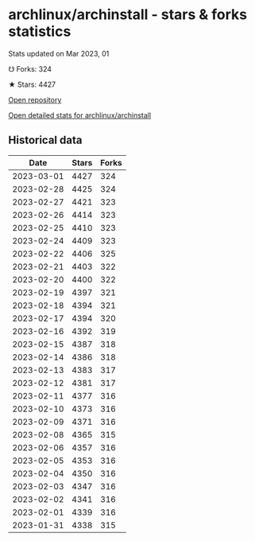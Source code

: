 # archlinux/archinstall - stars & forks statistics

Stats updated on Mar 2023, 01

☋ Forks: 324

★ Stars: 4427

[Open repository](https://github.com/archlinux/archinstall)

[Open detailed stats for archlinux/archinstall](https://reviewgithub.com/rep/archlinux/archinstall)

## Historical data
| Date | Stars | Forks |
|------|-------|-------|
| 2023-03-01 | 4427 | 324 | 
| 2023-02-28 | 4425 | 324 | 
| 2023-02-27 | 4421 | 323 | 
| 2023-02-26 | 4414 | 323 | 
| 2023-02-25 | 4410 | 323 | 
| 2023-02-24 | 4409 | 323 | 
| 2023-02-22 | 4406 | 325 | 
| 2023-02-21 | 4403 | 322 | 
| 2023-02-20 | 4400 | 322 | 
| 2023-02-19 | 4397 | 321 | 
| 2023-02-18 | 4394 | 321 | 
| 2023-02-17 | 4394 | 320 | 
| 2023-02-16 | 4392 | 319 | 
| 2023-02-15 | 4387 | 318 | 
| 2023-02-14 | 4386 | 318 | 
| 2023-02-13 | 4383 | 317 | 
| 2023-02-12 | 4381 | 317 | 
| 2023-02-11 | 4377 | 316 | 
| 2023-02-10 | 4373 | 316 | 
| 2023-02-09 | 4371 | 316 | 
| 2023-02-08 | 4365 | 315 | 
| 2023-02-06 | 4357 | 316 | 
| 2023-02-05 | 4353 | 316 | 
| 2023-02-04 | 4350 | 316 | 
| 2023-02-03 | 4347 | 316 | 
| 2023-02-02 | 4341 | 316 | 
| 2023-02-01 | 4339 | 316 | 
| 2023-01-31 | 4338 | 315 | 

